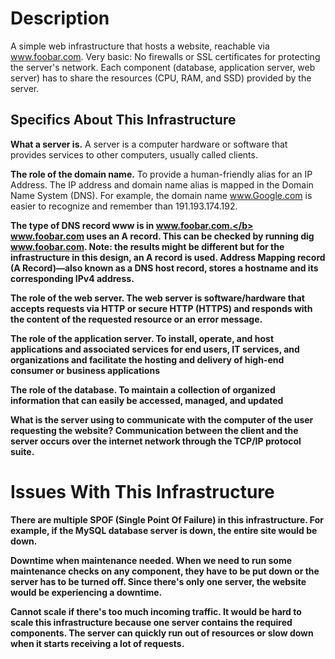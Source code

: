 <h1>Description</h1>

A simple web infrastructure that hosts a website, reachable via www.foobar.com. 
Very basic: No firewalls or SSL certificates for protecting the server's network. 
Each component (database, application server, web server) has to share the resources (CPU, RAM, and SSD) provided by the server.

<h2>Specifics About This Infrastructure</h2>

<b>What a server is.</b>
A server is a computer hardware or software that provides services to other computers, usually called clients.

<b>The role of the domain name.</b>
To provide a human-friendly alias for an IP Address. The IP address and domain name alias is mapped in the Domain Name System (DNS). For example, the domain name www.Google.com is easier to recognize and remember than 191.193.174.192. 

<b>The type of DNS record www is in www.foobar.com.</b>
www.foobar.com uses an A record. This can be checked by running dig www.foobar.com.
Note: the results might be different but for the infrastructure in this design, an A record is used.
Address Mapping record (A Record)—also known as a DNS host record, stores a hostname and its corresponding IPv4 address.

<b>The role of the web server.</b>
The web server is software/hardware that accepts requests via HTTP or secure HTTP (HTTPS) and responds with the content of the requested resource or an error message.

<b>The role of the application server.</b>
To install, operate, and host applications and associated services for end users, IT services, and organizations and facilitate the hosting and delivery of high-end consumer or business applications

<b>The role of the database.</b>
To maintain a collection of organized information that can easily be accessed, managed, and updated

<b>What is the server using to communicate with the computer of the user requesting the website?</b>
Communication between the client and the server occurs over the internet network through the TCP/IP protocol suite.

<h1>Issues With This Infrastructure</h1>
There are multiple SPOF (Single Point Of Failure) in this infrastructure.
For example, if the MySQL database server is down, the entire site would be down.

<b>Downtime when maintenance needed.</b>
When we need to run some maintenance checks on any component, they have to be put down or the server has to be turned off. Since there's only one server, the website would be experiencing a downtime.

<b>Cannot scale if there's too much incoming traffic.</b>
It would be hard to scale this infrastructure because one server contains the required components. The server can quickly run out of resources or slow down when it starts receiving a lot of requests.
